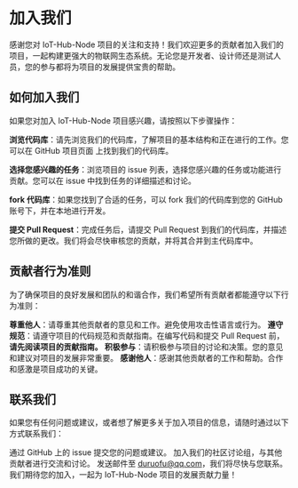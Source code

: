 # 加入我们

感谢您对 IoT-Hub-Node 项目的关注和支持！我们欢迎更多的贡献者加入我们的项目，一起构建更强大的物联网生态系统。无论您是开发者、设计师还是测试人员，您的参与都将为项目的发展提供宝贵的帮助。

## 如何加入我们

如果您对加入 IoT-Hub-Node 项目感兴趣，请按照以下步骤操作：

**浏览代码库**：请先浏览我们的代码库，了解项目的基本结构和正在进行的工作。您可以在 GitHub 项目页面 上找到我们的代码库。

**选择您感兴趣的任务**：浏览项目的 issue 列表，选择您感兴趣的任务或功能进行贡献。您可以在 issue 中找到任务的详细描述和讨论。

**fork 代码库**：如果您找到了合适的任务，可以 fork 我们的代码库到您的 GitHub 账号下，并在本地进行开发。

**提交 Pull Request**：完成任务后，请提交 Pull Request 到我们的代码库，并描述您所做的更改。我们将会尽快审核您的贡献，并将其合并到主代码库中。

## 贡献者行为准则

为了确保项目的良好发展和团队的和谐合作，我们希望所有贡献者都能遵守以下行为准则：

**尊重他人**：请尊重其他贡献者的意见和工作。避免使用攻击性语言或行为。
**遵守规范**：请遵守项目的代码规范和贡献指南。在编写代码和提交 Pull Request 前，**请先阅读项目的贡献指南。**
**积极参与**：请积极参与项目的讨论和决策。您的意见和建议对项目的发展非常重要。
**感谢他人**：感谢其他贡献者的工作和帮助。合作和感激是项目成功的关键。

## 联系我们

如果您有任何问题或建议，或者想了解更多关于加入项目的信息，请随时通过以下方式联系我们：

通过 GitHub 上的 issue 提交您的问题或建议。
加入我们的社区讨论组，与其他贡献者进行交流和讨论。
发送邮件至 duruofu@qq.com，我们将尽快与您联系。
我们期待您的加入，一起为 IoT-Hub-Node 项目的发展贡献力量！
